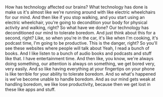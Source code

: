  How has technology affected our brains? What technology has done is make us it's almost like we're running around with like electric wheelchairs for our mind. And then like if you stop walking, and you start using an electric wheelchair, you're going to decondition your body for physical activity and walking, right? So what have we done? Our technology has deconditioned our mind to tolerate boredom. And just think about this for a second, right? Like, so when you're in the car, it's like when I'm cooking, it's podcast time, I'm going to be productive. This is the danger, right? So you'll see these websites where people will talk about Yeah, I read a bunch of books. And I like listen to a bunch of audio books and podcasts and stuff like that. I have entertainment time. And then like, you know, we're always doing something, our attention is always on something, we get bored very, very easily. And so like having everything at your fingertips on your phone is like terrible for your ability to tolerate boredom. And so what's happened is we've become unable to handle boredom. And as our mind gets weak at handling boredom, we like lose productivity, because then we get lost in these like apps and stuff.
